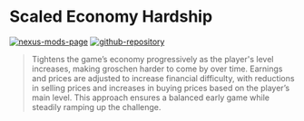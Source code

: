 # Scaled Economy Hardship

[![nexus-mods-page](https://img.shields.io/badge/Mod-Scaled%20Economy%20Hardship%20-bf4848?style=flat-square–=nexusmods)](https://www.nexusmods.com/kingdomcomedeliverance2/mods/1326) [![github-repository](https://img.shields.io/badge/Open-Source-2ea44f?style=flat-square&logo=github)](https://github.com/rdok/kcd2_scaled_economy_hardship)

> Tightens the game’s economy progressively as the player's level increases, making groschen harder to come by over time. Earnings and prices are adjusted to increase financial difficulty, with reductions in selling prices and increases in buying prices based on the player’s main level. This approach ensures a balanced early game while steadily ramping up the challenge.